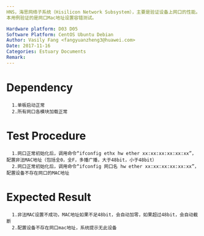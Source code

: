 ```yaml
---
HNS，海思网络子系统（Hisilicon Network Subsystem），主要是验证设备上网口的性能。
本用例验证的是网口Mac地址设置容错测试。

Hardware platform: D03 D05  
Software Platform: CentOS Ubuntu Debian 
Author: Vasily Fang <fangyuanzheng3@huawei.com>  
Date: 2017-11-16
Categories: Estuary Documents  
Remark:
---
```


# Dependency
```
  1.单板启动正常
  2.所有网口各模块加载正常
```

# Test Procedure
```
  1.网口正常初始化后，调用命令“ifconfig ethx hw ether xx:xx:xx:xx:xx:xx”，配置非法MAC地址（包括全0，全F，多播广播，大于48bit，小于48bit）
  2.网口正常初始化后，调用命令“ifconfig 网口名 hw ether xx:xx:xx:xx:xx:xx”，配置设备不存在网口的MAC地址
```

# Expected Result
```
  1.非法MAC设置不成功，MAC地址如果不足48bit，会自动加零，如果超过48bit，会自动截断
  2.配置设备不存在网口mac地址，系统提示无此设备
```
